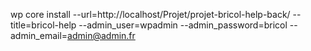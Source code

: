 wp core install --url=http://localhost/Projet/projet-bricol-help-back/ --title=bricol-help --admin_user=wpadmin --admin_password=bricol --admin_email=admin@admin.fr